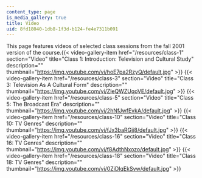 ```yaml
---
content_type: page
is_media_gallery: true
title: Video
uid: 8fd18040-1db8-1f3d-b124-fe4e7311b091
---
```


This page features videos of selected class sessions from the fall 2001 version of the course.{{< video-gallery-item href="/resources/class-1" section="Video" title="Class 1: Introduction: Television and Cultural Study" description="" thumbnail="https://img.youtube.com/vi/hoE7pa2RzyQ/default.jpg" >}} {{< video-gallery-item href="/resources/class-3" section="Video" title="Class 3: Television As A Cultural Form" description="" thumbnail="https://img.youtube.com/vi/ZleQWZUqoVE/default.jpg" >}} {{< video-gallery-item href="/resources/class-5" section="Video" title="Class 5: The Broadcast Era" description="" thumbnail="https://img.youtube.com/vi/2hNfJwfEvkA/default.jpg" >}} {{< video-gallery-item href="/resources/class-10" section="Video" title="Class 10: TV Genres" description="" thumbnail="https://img.youtube.com/vi/fJx3baRGjj8/default.jpg" >}} {{< video-gallery-item href="/resources/class-16" section="Video" title="Class 16: TV Genres" description="" thumbnail="https://img.youtube.com/vi/f8AdthNxozo/default.jpg" >}} {{< video-gallery-item href="/resources/class-18" section="Video" title="Class 18: TV Genres" description="" thumbnail="https://img.youtube.com/vi/0ZiDIqEkSvw/default.jpg" >}}